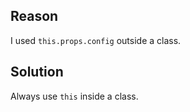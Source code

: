 ## Reason

I used `this.props.config` outside a class.

## Solution

Always use `this` inside a class.